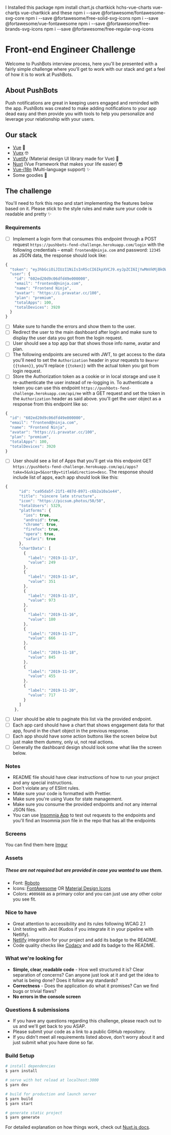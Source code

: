 I Installed this package
npm install chart.js chartkick hchs-vue-charts vue-chartjs vue-chartkick
and these
npm i --save @fortawesome/fontawesome-svg-core
npm i --save @fortawesome/free-solid-svg-icons
npm i --save @fortawesome/vue-fontawesome
npm i --save @fortawesome/free-brands-svg-icons
npm i --save @fortawesome/free-regular-svg-icons


# Front-end Engineer Challenge

Welcome to PushBots interview process, here you'll be presented with a fairly simple challenge where you'll get to work with our stack and get a feel of how it is to work at PushBots.

## About PushBots
Push notifications are great in keeping users engaged and reminded with the app. PushBots was created to make adding notifications to your app dead easy and then provide you with tools to help you personalize and leverage your relationship with your users.

## Our stack
- [Vue](https://vuejs.org/) 🚀
- [Vuex](https://vuex.vuejs.org/) 🤓
- [Vuetify](http://vuetifyjs.com/) (Material design UI library made for Vue) 🎨
- [Nuxt](https://nuxtjs.org/) (Vue Framework that makes your life easier) 😎
- [Vue-i18n](https://kazupon.github.io/vue-i18n/) (Multi-language support) ✨
- Some goodies 🎁

## The challenge

You'll need to fork this repo and start implementing the features below based on it.
Please stick to the style rules and make sure your code is readable and pretty ✨

### Requirements

- [ ] Implement a login form that consumes this endpoint through a POST request `https://pushbots-fend-challenge.herokuapp.com/login` with the following credentials – email: `frontend@ninja.com` and password: `12345` as JSON data, the response should look like: 

```js
{
  "token": "eyJhbGciOiJIUzI1NiIsInR5cCI6IkpXVCJ9.eyJpZCI6IjYwMmVkMjBkOWMwNmRmZDQ5ZTAwMDAwMCIsImlhdCI6MTU3NDI0MzI2NywiZXhwIjoxNTc0MjU0MDY3fQ.kcaHD6m2seyKo27LeDHI-WpBAHl-c4awSIY3mEg2vQE",
  "user": {
    "id": "602ed20d9c06dfd49e000000",
    "email": "frontend@ninja.com",
    "name": "Frontend Ninja",
    "avatar": "https://i.pravatar.cc/100",
    "plan": "premium",
    "totalApps": 100,
    "totalDevices": 3920
  }
}
```
- [ ] Make sure to handle the errors and show them to the user.
- [ ] Redirect the user to the main dashboard after login and make sure to display the user data you got from the login request.  
- [ ] User should see a top app bar that shows those info name, avatar and plan.
- [ ] The following endpoints are secured with JWT, to get access to the data you'll need to set the `Authorization` header in your requests to `Bearer {{token}}`, you'll replace `{{token}}` with the actual token you got from login request.
- [ ] Store the Authorization token as a cookie or in local storage and use it re-authenticate the user instead of re-logging in. To authenticate a token you can use this endpoint `https://pushbots-fend-challenge.herokuapp.com/api/me` with a GET request and set the token in the `Authorization` header as said above. you'll get the user object as a response from this endpoint like so:
```js
{
  "id": "602ed20d9c06dfd49e000000",
  "email": "frontend@ninja.com",
  "name": "Frontend Ninja",
  "avatar": "https://i.pravatar.cc/100",
  "plan": "premium",
  "totalApps": 100,
  "totalDevices": 3920
}
```
- [ ] User should see a list of Apps that you'll get via this endpoint GET `https://pushbots-fend-challenge.herokuapp.com/api/apps?take=5&skip=5&sortBy=title&direction=desc`. The response should include list of apps, each app should look like this: 

```js
{
      "id": "ca95da5f-21f1-487d-8971-c6b2a10a1e44",
      "title": "sincere late structure",
      "icon": "https://picsum.photos/50/50",
      "totalUsers": 5329,
      "platforms": {
        "ios": true,
        "android": true,
        "chrome": true,
        "firefox": true,
        "opera": true,
        "safari": true
      },
      "chartData": [
        {
          "label": "2019-11-13",
          "value": 249
        },
        {
          "label": "2019-11-14",
          "value": 351
        },
        {
          "label": "2019-11-15",
          "value": 973
        },
        {
          "label": "2019-11-16",
          "value": 180
        },
        {
          "label": "2019-11-17",
          "value": 666
        },
        {
          "label": "2019-11-18",
          "value": 845
        },
        {
          "label": "2019-11-19",
          "value": 455
        },
        {
          "label": "2019-11-20",
          "value": 717
        }
      ]
    },
```
- [ ] User should be able to paginate this list via the provided endpoint.
- [ ] Each app card should have a chart that shows engagement data for that app, found in the chart object in the previous response.
- [ ] Each app should have some action buttons like the screen below but just make them dummy, only ui, not real actions.
- [ ] Generally the dashboard design should look some what like the screen below.

### Notes

- README file should have clear instructions of how to run your project and any special instructions.
- Don't violate any of ESlint rules.
- Make sure your code is formatted with Prettier.
- Make sure you're using Vuex for state management.
- Make sure you consume the provided endpoints and not any internal JSON files.
- You can use [Insomnia App](https://insomnia.rest/) to test out requests to the endpoints and you'll find an Insomnia json file in the repo that has all the endpoints

### Screens

You can find them here [Imgur](https://imgur.com/a/QggfTA7)

### Assets
##### These are not required but are provided in case you wanted to use them.
- Font: [Roboto](https://fonts.google.com/specimen/Roboto)
- Icons: [FontAwesome](https://fontawesome.com/icons) OR [Material Design Icons](https://materialdesignicons.com/)
- Colors: `#009688` as a primary color and you can just use any other color you see fit.


### Nice to have

- Great attention to accessibility and its rules following WCAG 2.1
- Unit testing with Jest (Kudos if you integrate it in your pipeline with Netlify).
- [Netlify](https://netlify.com/) integration for your project and add its badge to the README.
- Code quality checks like [Codacy](https://www.codacy.com/) and add its badge to the README.

### What we're looking for

- **Simple, clear, readable code** - How well structured it is? Clear separation of concerns? Can anyone just look at it and get the idea to what is being done? Does it follow any standards?
- **Correctness** - Does the application do what it promises? Can we find bugs or trivial flaws?
- **No errors in the console screen** 

### Questions & submissions

- If you have any questions regarding this challenge, please reach out to us and we'll get back to you ASAP.
- Please submit your code as a link to a public GitHub repository.
- If you didn't meet all requirements listed above, don't worry about it and just submit what you have done so far.

### Build Setup

``` bash
# install dependencies
$ yarn install

# serve with hot reload at localhost:3000
$ yarn dev

# build for production and launch server
$ yarn build
$ yarn start

# generate static project
$ yarn generate
```

For detailed explanation on how things work, check out [Nuxt.js docs](https://nuxtjs.org).
